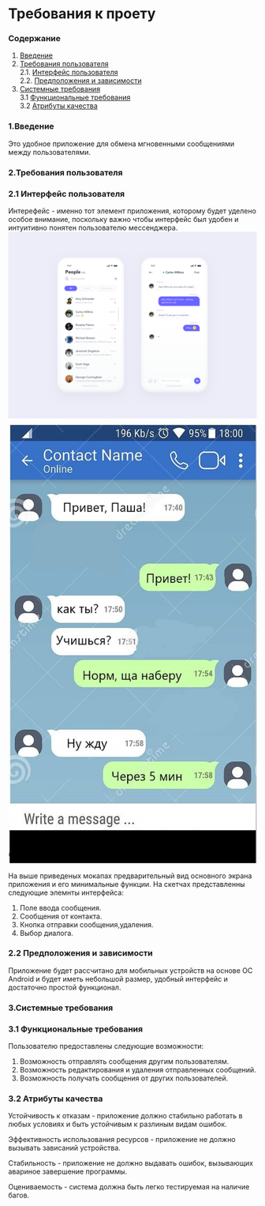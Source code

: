# Требования к проету
### Содержание
1. [Введение](#1)
2. [Требования пользователя](#2) <br>
  2.1. [Интерфейс пользователя](#2.1) <br>
  2.2. [Предположения и зависимости](#2.3) <br>
3. [Системные требования](#3) <br>
  3.1 [Функциональные требования](#3.1) <br>
  3.2 [Атрибуты качества](#3.2) <br>


### 1.Введение<a name="1"></a>
	
  Это удобное приложение для обмена мгновенными сообщениями между пользователями.

### 2.Требования пользователя<a name="2"></a>
### 2.1 Интерфейс пользователя<a name="2.1"></a>
Интерефейс - именно тот элемент приложения, которому будет уделено особое внимание, поскольку важно чтобы интерфейс был удобен и интуитивно понятен пользователю мессенджера.
![](https://github.com/PavelPiuta/Messenger/blob/master/documents/mc2.png)
![](https://github.com/PavelPiuta/Messenger/blob/master/documents/mc3.jpg)

На выше приведеных мокапах предварительный вид основного экрана приложения и его минимальные функции. На скетчах представленны следующие элемнты интерфейса:
1.	Поле ввода сообщения.
2.	Сообщения от контакта.
3.	Кнопка отправки сообщения,удаления.
4.	Выбор диалога.

### 2.2 Предположения и зависимости<a name="2.3"></a>
Приложение будет рассчитано для мобильных устройств на основе ОС Android  и будет иметь небольшой размер, удобный интерфейс и достаточно простой функционал.

### 3.Системные требования<a name="3"></a>
### 3.1 Функциональные требования<a name="3.1"></a>
Пользователю предоставлены следующие возможности:
1.	Возможность отправлять сообщения другим пользователям.
2.	Возможность редактирования и удаления отправленных сообщений.
3.	Возможность получать сообщения от других пользователей.

### 3.2 Атрибуты качества<a name="3.2"></a>

Устойчивость к отказам - приложение должно стабильно работать в любых условиях и быть устойчивым к разлиным видам ошибок.<br>

Эффективность использования ресурсов - приложение не должно вызывать зависаний устройства.<br>

Стабильность - приложение не должно выдавать  ошибок, вызывающих авариное завершение программы.<br>

Оцениваемость - система должна быть легко тестируемая на наличие багов.<br>


